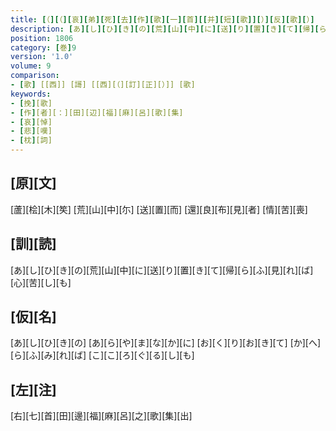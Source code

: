 ```yaml
---
title: [（][（][哀][弟][死][去][作][歌][一][首][[并][短][歌]][）][反][歌][）]
description: [あ][し][ひ][き][の][荒][山][中][に][送][り][置][き][て][帰][ら][ふ][見][れ][ば][心][苦][し][も]
position: 1806
category: [巻]9
version: '1.0'
volume: 9
comparison:
- [歌] [[西]] [謌] [[西][（][訂][正][）]] [歌]
keywords:
- [挽][歌]
- [作][者][：][田][辺][福][麻][呂][歌][集]
- [哀][悼]
- [悲][嘆]
- [枕][詞]
---
```


## [原][文]

[蘆][桧][木][笶] [荒][山][中][尓] [送][置][而] [還][良][布][見][者] [情][苦][喪]

## [訓][読]

[あ][し][ひ][き][の][荒][山][中][に][送][り][置][き][て][帰][ら][ふ][見][れ][ば][心][苦][し][も]

## [仮][名]

[あ][し][ひ][き][の] [あ][ら][や][ま][な][か][に] [お][く][り][お][き][て] [か][へ][ら][ふ][み][れ][ば] [こ][こ][ろ][ぐ][る][し][も]

## [左][注]

[右][七][首][田][邊][福][麻][呂][之][歌][集][出]

